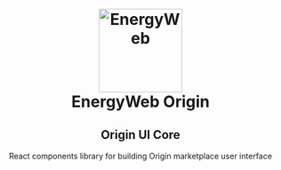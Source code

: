 <h1 align="center">
  <br>
  <a href="https://www.energyweb.org/">
    <img src="https://www.energyweb.org/wp-content/uploads/2019/04/logo-brand.png" alt="EnergyWeb" width="150" />
  </a>
  <br>
    EnergyWeb Origin
  <br>
    <h2 align="center">Origin UI Core</h2>
    <p align="center">
      React components library for building Origin marketplace user interface
    </p>
  <br>
</h1>
